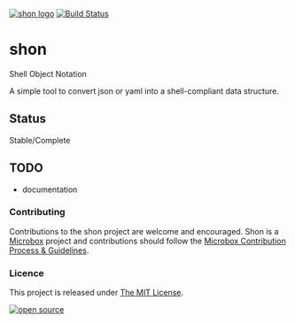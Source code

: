 [![shon logo](http://microbox.rocks/assets/readme-headers/shon.png)](http://microbox.cloud/open-source#shon)
 [![Build Status](https://github.com/mu-box/shon/actions/workflows/ci.yaml/badge.svg)](https://github.com/mu-box/shon/actions)

# shon

Shell Object Notation

A simple tool to convert json or yaml into a shell-compliant data structure.

## Status

Stable/Complete

## TODO

- documentation

### Contributing

Contributions to the shon project are welcome and encouraged. Shon is a [Microbox](https://microbox.cloud) project and contributions should follow the [Microbox Contribution Process & Guidelines](https://docs.microbox.cloud/contributing/).

### Licence

This project is released under [The MIT License](http://opensource.org/licenses/MIT).

[![open source](http://microbox.rocks/assets/open-src/microbox-open-src.png)](http://microbox.cloud/open-source)
